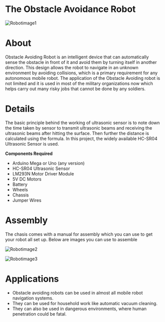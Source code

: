 # The Obstacle Avoidance Robot

![Robotimage1](https://user-images.githubusercontent.com/97503786/201543022-5d79386d-3af4-40bd-a801-02a37a66258b.jpeg)

# About
Obstacle Avoiding Robot is an intelligent device that can automatically sense the obstacle in front of it and avoid them by turning itself in another direction. This design allows the robot to navigate in an unknown environment by avoiding collisions, which is a primary requirement for any autonomous mobile robot. The application of the Obstacle Avoiding robot is not limited and it is used in most of the military organizations now which helps carry out many risky jobs that cannot be done by any soldiers.

# **Details**

The basic principle behind the working of ultrasonic sensor is to note down the time taken by sensor to transmit ultrasonic beams and receiving the ultrasonic beams after hitting the surface. Then further the distance is calculated using the formula. In this project, the widely available HC-SR04 Ultrasonic Sensor is used.

**Components Required**
- Arduino Mega or Uno (any version)
- HC-SR04 Ultrasonic Sensor
- LM293N Motor Driver Module
- 5V DC Motors
- Battery
- Wheels
- Chassis
- Jumper Wires

# **Assembly**

The chasis comes with a manual for assembly which you can use to get your robot all set up.
Below are images you can use to assemble

![Robotimage2](https://user-images.githubusercontent.com/97503786/201543031-2140fd19-cc6f-4747-8cb9-8e37e4483f88.jpeg)

![Robotimage3](https://user-images.githubusercontent.com/97503786/201543036-a88f6979-fc02-4261-8317-a82ed2618f03.jpeg)

# Applications
- Obstacle avoiding robots can be used in almost all mobile robot navigation systems.
- They can be used for household work like automatic vacuum cleaning.
- They can also be used in dangerous environments, where human penetration could be fatal.
